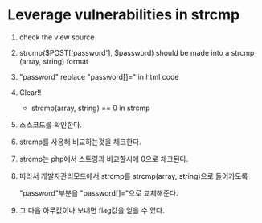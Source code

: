 # Leverage vulnerabilities in strcmp

1. check the view source
2. strcmp\($POST\['password'\], $password\) should be made into a strcmp \(array, string\) format
3. "password" replace "password\[\]=" in html code
4. Clear!!
   * strcmp\(array, string\) == 0 in strcmp
5. 소스코드를 확인한다.
6. strcmp를 사용해 비교하는것을 체크한다.
7. strcmp는 php에서 스트링과 비교할시에 0으로 체크된다.
8. 따라서 개발자관리모드에서 strcmp를 strcmp\(array, string\)으로 들어가도록

   "password"부분을 "password\[\]="으로 교체해준다.

9. 그 다음 아무값이나 보내면 flag값을 얻을 수 있다.

